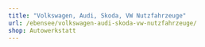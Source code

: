 ```yaml
---
title: "Volkswagen, Audi, Skoda, VW Nutzfahrzeuge"
url: /ebensee/volkswagen-audi-skoda-vw-nutzfahrzeuge/
shop: Autowerkstatt
---
```

